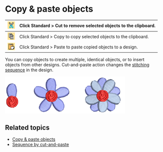# Copy & paste objects

| ![Cut.png](assets/Cut.png)     | Click Standard > Cut to remove selected objects to the clipboard. |
| ------------------------------ | ----------------------------------------------------------------- |
| ![Copy.png](assets/Copy.png)   | Click Standard > Copy to copy selected objects to the clipboard.  |
| ![Paste.png](assets/Paste.png) | Click Standard > Paste to paste copied objects to a design.       |

You can copy objects to create multiple, identical objects, or to insert objects from other designs. Cut-and-paste action changes the [stitching sequence](../../glossary/glossary) in the design.

![summary_-_edit00064.png](assets/summary_-_edit00064.png)

## Related topics

- [Copy & paste objects](../../Modifying/combine/Copy_paste_objects)
- [Sequence by cut-and-paste](../../Modifying/combine/Sequence_by_cut-and-paste)
